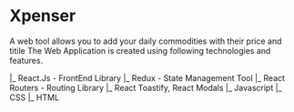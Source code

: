 # Xpenser
A web tool allows you to add your daily commodities with their price and titile
The Web Application is created using following technologies and features.


   |_ React.Js - FrontEnd Library
   |_ Redux - State Management Tool
   |_ React Routers - Routing Library
   |_ React Toastify, React Modals
   |_ Javascript
   |_ CSS 
   |_ HTML
